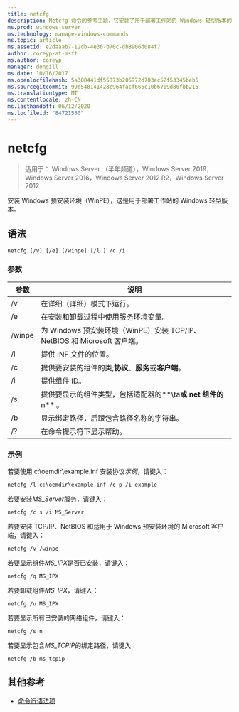 ```yaml
---
title: netcfg
description: Netcfg 命令的参考主题，它安装了用于部署工作站的 Windows 轻型版本的 Windows 预安装环境（WinPE）。
ms.prod: windows-server
ms.technology: manage-windows-commands
ms.topic: article
ms.assetid: e2daaab7-12db-4e36-b70c-db8906d084f7
author: coreyp-at-msft
ms.author: coreyp
manager: dongill
ms.date: 10/16/2017
ms.openlocfilehash: 5a308441df55873b205972d703ec52f53345beb5
ms.sourcegitcommit: 99d548141428c964facf666c10b6709d80fbb215
ms.translationtype: MT
ms.contentlocale: zh-CN
ms.lasthandoff: 06/12/2020
ms.locfileid: "84721550"
---
```

# <a name="netcfg"></a>netcfg

> 适用于： Windows Server （半年频道），Windows Server 2019，Windows Server 2016，Windows Server 2012 R2，Windows Server 2012

安装 Windows 预安装环境（WinPE），这是用于部署工作站的 Windows 轻型版本。

## <a name="syntax"></a>语法

```
netcfg [/v] [/e] [/winpe] [/l ] /c /i
```

### <a name="parameters"></a>参数

| 参数 | 说明 |
| --------- | ----------- |
| /v | 在详细（详细）模式下运行。 |
| /e | 在安装和卸载过程中使用服务环境变量。 |
| /winpe | 为 Windows 预安装环境（WinPE）安装 TCP/IP、NetBIOS 和 Microsoft 客户端。 |
| /l | 提供 INF 文件的位置。 |
| /c | 提供要安装的组件的类;**协议**、**服务**或**客户端**。 |
| /i | 提供组件 ID。 |
| /s | 提供要显示的组件类型，包括适配器的**\ta**或 net 组件的**n** 。 |
| /b | 显示绑定路径，后跟包含路径名称的字符串。 |
| /? | 在命令提示符下显示帮助。 |

### <a name="examples"></a>示例

若要使用 c:\oemdir\example.inf 安装协议*示例*，请键入：

```
netcfg /l c:\oemdir\example.inf /c p /i example
```

若要安装*MS_Server*服务，请键入：

```
netcfg /c s /i MS_Server
```

若要安装 TCP/IP、NetBIOS 和适用于 Windows 预安装环境的 Microsoft 客户端，请键入：

```
netcfg /v /winpe
```

若要显示组件*MS_IPX*是否已安装，请键入：

```
netcfg /q MS_IPX
```

若要卸载组件*MS_IPX*，请键入：

```
netcfg /u MS_IPX
```

若要显示所有已安装的网络组件，请键入：

```
netcfg /s n
```

若要显示包含*MS_TCPIP*的绑定路径，请键入：

```
netcfg /b ms_tcpip
```

## <a name="additional-references"></a>其他参考

- [命令行语法项](command-line-syntax-key.md)

